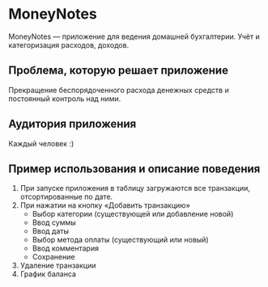 MoneyNotes
=============

MoneyNotes — приложение для ведения домашней бухгалтерии.
Учёт и категоризация расходов, доходов.

Проблема, которую решает приложение
-----------------------------------
Прекращение беспорядоченного расхода денежных средств и постоянный контроль над ними.

Аудитория приложения
--------------------
Каждый человек :)

Пример использования и описание поведения
-----------------------------------------
1. При запуске приложения в таблицу загружаются все транзакции, отсортированные по дате.
2. При нажатии на кнопку «Добавить транзакцию»
	* Выбор категории (существующей или добавление новой)
	* Ввод суммы
	* Ввод даты
	* Выбор метода оплаты (существующий или новый)
	* Ввод комментария
	* Сохранение
3. Удаление транзакции
4. График баланса